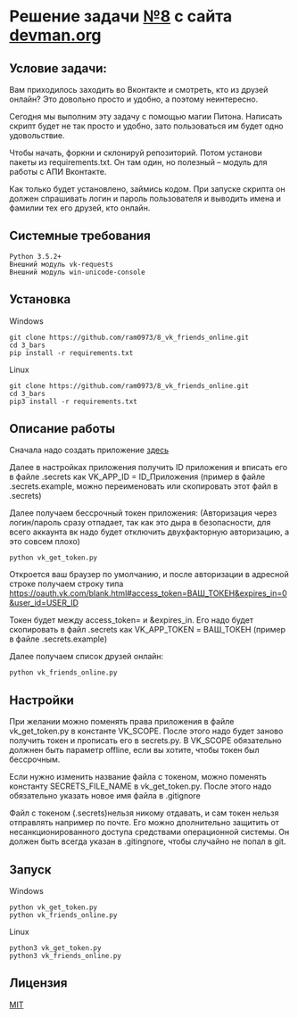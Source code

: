 # Решение задачи [№8](https://devman.org/challenges/8/) с сайта [devman.org](https://devman.org)

## Условие задачи:

Вам приходилось заходить во Вконтакте и смотреть, кто из друзей онлайн? 
Это довольно просто и удобно, а поэтому неинтересно.

Сегодня мы выполним эту задачу с помощью магии Питона. 
Написать скрипт будет не так просто и удобно, зато пользоваться им будет 
одно удовольствие.

Чтобы начать, форкни и склонируй репозиторий. 
Потом установи пакеты из requirements.txt. 
Он там один, но полезный – модуль для работы с АПИ Вконтакте.

Как только будет установлено, займись кодом. 
При запуске скрипта он должен спрашивать логин и пароль пользователя и 
выводить имена и фамилии тех его друзей, кто онлайн.

## Системные требования

```
Python 3.5.2+
Внешний модуль vk-requests
Внешний модуль win-unicode-console
```

## Установка

Windows

```    
git clone https://github.com/ram0973/8_vk_friends_online.git
cd 3_bars
pip install -r requirements.txt
```

Linux
```    
git clone https://github.com/ram0973/8_vk_friends_online.git
cd 3_bars
pip3 install -r requirements.txt
```
    
    
## Описание работы

Сначала надо создать приложение [здесь](https://vk.com/editapp?act=create)

Далее в настройках приложения получить ID приложения и вписать его в файле
.secrets как VK_APP_ID = ID_Приложения (пример в файле .secrets.example,
 можно переименовать или скопировать этот файл в .secrets)
 
Далее получаем бессрочный токен приложения: 
(Авторизация через логин/пароль сразу отпадает, так как это дыра в безопасности,
для всего аккаунта вк надо будет отключить двухфакторную авторизацию,
 а это совсем плохо)
```
python vk_get_token.py
```

Откроется ваш браузер по умолчанию, и после авторизации в адресной строке 
 получаем строку типа https://oauth.vk.com/blank.html#access_token=ВАШ_ТОКЕН&expires_in=0&user_id=USER_ID

Токен будет между access_token= и &expires_in. Его надо будет скопировать
в файл .secrets как VK_APP_TOKEN = ВАШ_ТОКЕН (пример в файле .secrets.example)

Далее получаем список друзей онлайн:
```
python vk_friends_online.py
```

## Настройки

При желании можно поменять права приложения в файле vk_get_token.py 
в константе VK_SCOPE. После этого надо будет заново получить токен и прописать
 его в secrets.py. В VK_SCOPE обязательно должнен быть параметр offline,
 если вы хотите, чтобы токен был бессрочным. 
 
Если нужно изменить название файла с токеном, можно поменять константу 
SECRETS_FILE_NAME в vk_get_token.py. После этого надо обязательно указать 
 новое имя файла в .gitignore
 
Файл с токеном (.secrets)нельзя никому отдавать, и сам токен нельзя отправлять 
например по почте. Его можно дполнительно защитить от 
несанкционированного доступа средствами операционной системы.
Он должен быть всегда указан в .gitingnore, чтобы случайно не попал в git.  

## Запуск

Windows

```
python vk_get_token.py
python vk_friends_online.py
```
 
Linux

``` 
python3 vk_get_token.py
python3 vk_friends_online.py
```
 
## Лицензия

[MIT](http://opensource.org/licenses/MIT)